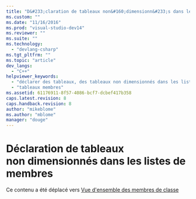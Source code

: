 ```yaml
---
title: "D&#233;claration de tableaux non&#160;dimensionn&#233;s dans les listes de membres | Microsoft Docs"
ms.custom: ""
ms.date: "11/16/2016"
ms.prod: "visual-studio-dev14"
ms.reviewer: ""
ms.suite: ""
ms.technology: 
  - "devlang-csharp"
ms.tgt_pltfrm: ""
ms.topic: "article"
dev_langs: 
  - "C++"
helpviewer_keywords: 
  - "déclarer des tableaux, des tableaux non dimensionnés dans les listes de membres"
  - "tableaux membres"
ms.assetid: 61176911-8f57-4086-bcf7-dcbef417b358
caps.latest.revision: 8
caps.handback.revision: 8
author: "mikeblome"
ms.author: "mblome"
manager: "douge"
---
```

# D&#233;claration de tableaux non&#160;dimensionn&#233;s dans les listes de membres
Ce contenu a été déplacé vers [Vue d'ensemble des membres de classe](/visual-cpp/cpp/class-member-overview)
